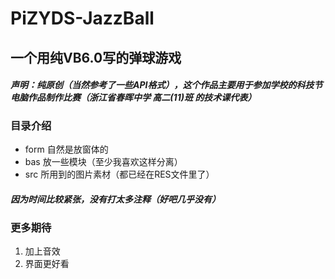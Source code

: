 # PiZYDS-JazzBall
## **一个用纯VB6.0写的弹球游戏**
#### *声明：纯原创（当然参考了一些API格式），这个作品主要用于参加学校的科技节电脑作品制作比赛（浙江省春晖中学 高二(11)班 的技术课代表）*

### 目录介绍
 - form 自然是放窗体的
 - bas 放一些模块（至少我喜欢这样分离）
 - src 所用到的图片素材（都已经在RES文件里了）

#### *因为时间比较紧张，没有打太多注释（好吧几乎没有）*
### 更多期待
1. 加上音效
2. 界面更好看
  